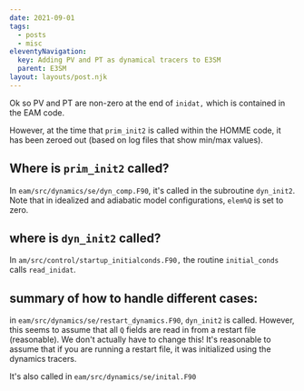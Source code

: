 ```yaml
---
date: 2021-09-01
tags:
  - posts
  - misc
eleventyNavigation:
  key: Adding PV and PT as dynamical tracers to E3SM
  parent: E3SM
layout: layouts/post.njk
---
```


Ok so PV and PT are non-zero at the end of `inidat,` which is contained in the EAM code.

However, at the time that `prim_init2` is called within the HOMME code, it has been zeroed out (based on log files that show min/max values).
## Where is `prim_init2` called?

In `eam/src/dynamics/se/dyn_comp.F90`, it's called in the subroutine `dyn_init2`. Note that in idealized and adiabatic model configurations, `elem%Q` is set to zero.

## where is `dyn_init2` called?
In `am/src/control/startup_initialconds.F90,` the routine `initial_conds` calls `read_inidat`.


## summary of how to handle different cases:
in `eam/src/dynamics/se/restart_dynamics.F90`, `dyn_init2` is called. However, this seems to assume that all `Q` fields are read in from a restart file (reasonable). 
We don't actually have to change this! It's reasonable to assume that if you are running a restart file, it was initialized using the dynamics tracers.

It's also called in `eam/src/dynamics/se/inital.F90`